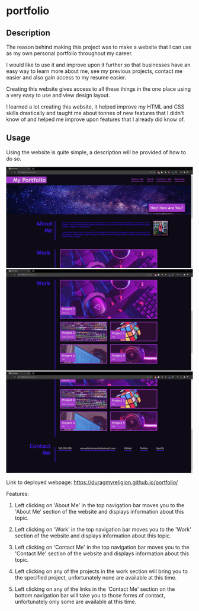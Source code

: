 # portfolio

## Description

The reason behind making this project was to make a website that I can use as my own personal portfolio throughout my career.

I would like to use it and improve upon it further so that businesses have an easy way to learn more about me, see my previous projects, contact me easier and also gain access to my resume easier. 

Creating this website gives access to all these things in the one place using a very easy to use and view design layout.

I learned a lot creating this website, it helped improve my HTML and CSS skills drastically and taught me about tonnes of new features that I didn't know of and helped me improve upon features that I already did know of.

## Usage

Using the website is quite simple, a description will be provided of how to do so.

![Image of top of website](./assets/images/portfolio-printscrn1.png)
![Image of middle of website](./assets/images/portfolio-printscrn2.png)
![Image of bottom of website](./assets/images/portfolio-printscrn3.png)

Link to deployed webpage: 
https://duragmyreligion.github.io/portfolio/

Features:

1. Left clicking on 'About Me' in the top navigation bar moves you to the 'About Me' section of the website and displays information about this topic.

2. Left clicking on 'Work' in the top navigation bar moves you to the 'Work' section of the website and displays information about this topic.

3. Left clicking on 'Contact Me' in the top navigation bar moves you to the 'Contact Me' section of the website and displays information about this topic.

4. Left clicking on any of the projects in the work section will bring you to the specified project, unfortunately none are available at this time.

5. Left clicking on any of the links in the 'Contact Me' section on the bottom navigation bar will take you to those forms of contact, unfortunately only some are available at this time.
